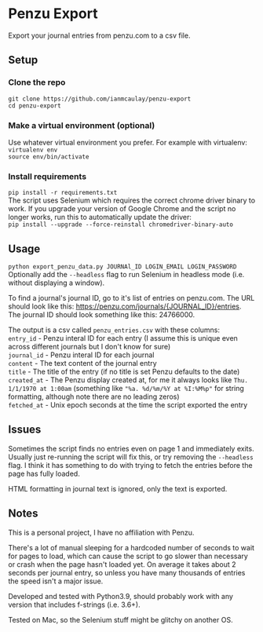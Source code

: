 # Penzu Export
Export your journal entries from penzu.com to a csv file. 

## Setup

### Clone the repo
`git clone https://github.com/ianmcaulay/penzu-export`  
`cd penzu-export`

### Make a virtual environment (optional)
Use whatever virtual environment you prefer. For example with virtualenv:  
`virtualenv env`  
`source env/bin/activate`

### Install requirements 
`pip install -r requirements.txt`  
The script uses Selenium which requires the correct chrome driver binary to work. If you upgrade your version of Google Chrome and the script no longer works, run this to automatically update the driver:  
`pip install --upgrade --force-reinstall chromedriver-binary-auto`

## Usage
`python export_penzu_data.py JOURNAl_ID LOGIN_EMAIL LOGIN_PASSWORD`  
Optionally add the `--headless` flag to run Selenium in headless mode (i.e. without displaying a window). 

To find a journal's journal ID, go to it's list of entries on penzu.com. The URL should look like this: https://penzu.com/journals/{JOURNAL_ID}/entries. The journal ID should look something like this: 24766000.

The output is a csv called `penzu_entries.csv` with these columns:  
`entry_id` - Penzu interal ID for each entry (I assume this is unique even across different journals but I don't know for sure)  
`journal_id` - Penzu interal ID for each journal  
`content` - The text content of the journal entry  
`title` - The title of the entry (if no title is set Penzu defaults to the date)  
`created_at` - The Penzu display created at, for me it always looks like `Thu. 1/1/1970 at 1:00am` (something like `"%a. %d/%m/%Y at %I:%M%p"` for string formatting, although note there are no leading zeros)  
`fetched_at` - Unix epoch seconds at the time the script exported the entry  

## Issues
Sometimes the script finds no entries even on page 1 and immediately exits. Usually just re-running the script will fix this, or try removing the `--headless` flag. I think it has something to do with trying to fetch the entries before the page has fully loaded.

HTML formatting in journal text is ignored, only the text is exported.

## Notes
This is a personal project, I have no affiliation with Penzu.  

There's a lot of manual sleeping for a hardcoded number of seconds to wait for pages to load, which can cause the script to go slower than necessary or crash when the page hasn't loaded yet. On average it takes about 2 seconds per journal entry, so unless you have many thousands of entries the speed isn't a major issue.

Developed and tested with Python3.9, should probably work with any version that includes f-strings (i.e. 3.6+).  

Tested on Mac, so the Selenium stuff might be glitchy on another OS.  
